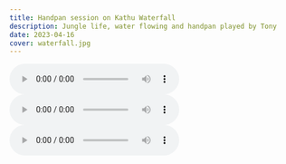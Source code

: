 ```yaml
---
title: Handpan session on Kathu Waterfall
description: Jungle life, water flowing and handpan played by Tony
date: 2023-04-16
cover: waterfall.jpg
---
```


<audio controls>
  <source src="https://db.chromatone.center/assets/c4e9983d-e7e4-4b8b-bb44-e4d5d39adcb4/waterfall1.mp3" type="audio/mpeg">
  Your browser does not support the audio element.
</audio>

<audio controls>
  <source src="https://db.chromatone.center/assets/10a67adb-229a-4a8f-9b59-ef436c309daf/waterfall2.mp3" type="audio/mpeg">
  Your browser does not support the audio element.
</audio>

<audio controls>
  <source src="https://db.chromatone.center/assets/5afbc013-07bc-4058-92f8-81abca448311/waterfall3.mp3" type="audio/mpeg">
  Your browser does not support the audio element.
</audio>
